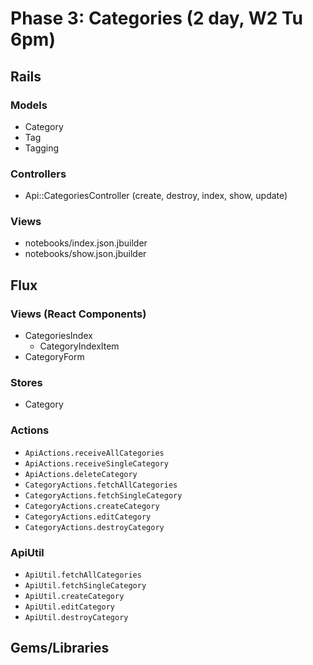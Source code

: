 # Phase 3: Categories (2 day, W2 Tu 6pm)

## Rails
### Models
* Category
* Tag
* Tagging

### Controllers
* Api::CategoriesController (create, destroy, index, show, update)

### Views
* notebooks/index.json.jbuilder
* notebooks/show.json.jbuilder

## Flux
### Views (React Components)
* CategoriesIndex
  - CategoryIndexItem
* CategoryForm

### Stores
* Category

### Actions
* `ApiActions.receiveAllCategories`
* `ApiActions.receiveSingleCategory`
* `ApiActions.deleteCategory`
* `CategoryActions.fetchAllCategories`
* `CategoryActions.fetchSingleCategory`
* `CategoryActions.createCategory`
* `CategoryActions.editCategory`
* `CategoryActions.destroyCategory`

### ApiUtil
* `ApiUtil.fetchAllCategories`
* `ApiUtil.fetchSingleCategory`
* `ApiUtil.createCategory`
* `ApiUtil.editCategory`
* `ApiUtil.destroyCategory`

## Gems/Libraries
